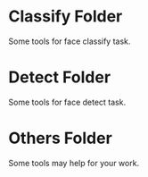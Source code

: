 # Classify Folder
Some tools for face classify task.

# Detect Folder
Some tools for face detect task.

# Others Folder
Some tools may help for your work.